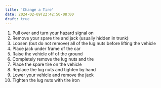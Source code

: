 ```yaml
---
title: 'Change a Tire'
date: 2024-02-09T22:42:50-08:00
draft: true
---
```


1. Pull over and turn your hazard signal on
2. Remove your spare tire and jack (usually hidden in trunk)
3. Loosen (but do not remove) all of the lug nuts before lifting the vehicle
4. Place jack under frame of the car
5. Raise the vehicle off of the ground
6. Completely remove the lug nuts and tire
7. Place the spare tire on the vehicle
8. Replace the lug nuts and tighten by hand
9. Lower your vehicle and remove the jack
10. Tighten the lug nuts with tire iron